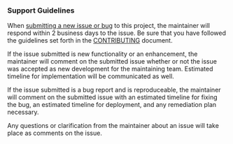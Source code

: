 ### Support Guidelines

When [submitting a new issue or bug](https://github.com/CMSgov/qpp-file-upload-api-client/issues/new) to this project, the maintainer will respond within 2 business days to the issue. Be sure that you have followed the guidelines set forth in the [CONTRIBUTING](https://github.com/CMSgov/qpp-file-upload-api-client/blob/master/CONTRIBUTING.md#submit-issue) document.

If the issue submitted is new functionality or an enhancement, the maintainer will comment on the submitted issue whether or not the issue was accepted as new development for the maintaining team. Estimated timeline for implementation will be communicated as well.

If the issue submitted is a bug report and is reproduceable, the maintainer will comment on the submitted issue with an estimated timeline for fixing the bug, an estimated timeline for deployment, and any remediation plan necessary.

Any questions or clarification from the maintainer about an issue will take place as comments on the issue.